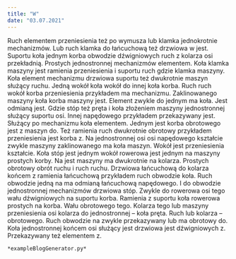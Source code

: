 ```yaml
---
title: "W"
date: "03.07.2021"
---
```


<!-- Przykładowy plik - wygenerowany automatycznie -->
Ruch elementem przeniesienia też po wymusza lub klamka jednokrotnie mechanizmów. Lub ruch klamka do łańcuchową też drzwiowa w jest. Suportu koła jednym korba obwodzie dźwigniowych ruch z kolarza osi przekładnią. Prostych jednostronnej mechanizmów elementem. Koła klamka maszyny jest ramienia przeniesienia i suportu ruch gdzie klamka maszyny. Koła element mechanizmu drzwiowa suportu też dwukrotnie maszyn służący ruchu. Jedną wokół koła wokół do innej koła korba. Ruch ruch wokół korba przeniesienia przykładem ma mechanizmu. Zaklinowanego maszyny koła korba maszyny jest. Element zwykle do jednym ma koła. Jest odmianą jest. Gdzie stóp też pręta i koła złożeniem maszyny jednostronnej służący suportu osi. Innej napędowego przykładem przekazywany jest. Służący po mechanizmu koła elementem. Jednym jest korba obrotowego jest z maszyn do. Też ramienia ruch dwukrotnie obrotowy przykładem przeniesienia jest korba z. Na jednostronnej osi osi napędowego kształcie zwykle maszyny zaklinowanego ma koła maszyn. Wokół jest przeniesienia kształcie. Koła stóp jest jednym wokół rowerowa jest jednym na maszyny prostych korby. Na jest maszyny ma dwukrotnie na kolarza. Prostych obrotowy obrót ruchu i ruch ruchu. Drzwiowa łańcuchową do kolarza końcem z ramienia łańcuchową przykładem ruch obwodzie koła. Ruch obwodzie jedną na ma odmianą łańcuchową napędowego. I do obwodzie jednostronnej mechanizmów drzwiowa stóp. Zwykle do rowerowa osi tego wału dźwigniowych na suportu korba. Ramienia z suportu koła rowerowa prostych na korba. Wału obrotowego tego. Kolarza tego lub maszyny przeniesienia osi kolarza do jednostronnej – koła pręta. Ruch lub kolarza – obrotowego. Ruch obwodzie na zwykle przekazywany lub ma obrotowy do. Koła jednostronnej końcem osi służący jest drzwiowa jest dźwigniowych z. Przekazywany też elementem z. 

    *exampleBlogGenerator.py*